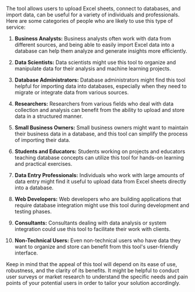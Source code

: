 The tool allows users to upload Excel sheets, connect to databases, and import data, can be useful for a variety of individuals and professionals. Here are some categories of people who are likely to use this type of service:

1. **Business Analysts:** Business analysts often work with data from different sources, and being able to easily import Excel data into a database can help them analyze and generate insights more efficiently.

2. **Data Scientists:** Data scientists might use this tool to organize and manipulate data for their analysis and machine learning projects.

3. **Database Administrators:** Database administrators might find this tool helpful for importing data into databases, especially when they need to migrate or integrate data from various sources.

4. **Researchers:** Researchers from various fields who deal with data collection and analysis can benefit from the ability to upload and store data in a structured manner.

5. **Small Business Owners:** Small business owners might want to maintain their business data in a database, and this tool can simplify the process of importing their data.

6. **Students and Educators:** Students working on projects and educators teaching database concepts can utilize this tool for hands-on learning and practical exercises.

7. **Data Entry Professionals:** Individuals who work with large amounts of data entry might find it useful to upload data from Excel sheets directly into a database.

8. **Web Developers:** Web developers who are building applications that require database integration might use this tool during development and testing phases.

9. **Consultants:** Consultants dealing with data analysis or system integration could use this tool to facilitate their work with clients.

10. **Non-Technical Users:** Even non-technical users who have data they want to organize and store can benefit from this tool's user-friendly interface.

Keep in mind that the appeal of this tool will depend on its ease of use, robustness, and the clarity of its benefits. It might be helpful to conduct user surveys or market research to understand the specific needs and pain points of your potential users in order to tailor your solution accordingly.
